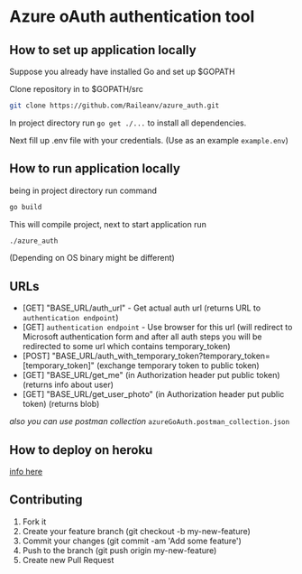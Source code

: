 # Azure oAuth authentication tool

## How to set up application locally

Suppose you already have installed Go and set up $GOPATH

Clone repository in to $GOPATH/src

```bash
git clone https://github.com/Raileanv/azure_auth.git
```

In project directory run `go get ./...`  to install all dependencies.

Next fill up .env file with your credentials. (Use as an example `example.env`)

## How to run application locally

being in project directory run command

```bash
go build
```

This will compile project,
next to start application run 

```bash
./azure_auth
```
(Depending on OS binary might be different)

## URLs

 - [GET] "BASE_URL/auth_url" - Get actual auth url (returns URL to `authentication endpoint`) 
 - [GET] `authentication endpoint` - Use browser for this url (will redirect to Microsoft authentication form
and after all auth steps you will be redirected to some url which contains temporary_token)
 - [POST] "BASE_URL/auth_with_temporary_token?temporary_token=[temporary_token]" (exchange temporary token to public token) 
 - [GET] "BASE_URL/get_me" (in Authorization header put public token) (returns info about user)
 - [GET] "BASE_URL/get_user_photo" (in Authorization header put public token) (returns blob)
 
_also you can use postman collection_ `azureGoAuth.postman_collection.json`

## How to deploy on heroku 

[info here](http://letmegooglethat.com/?q=how+to+deploy+to+heroku+golang)

## Contributing 

 1) Fork it
 2) Create your feature branch (git checkout -b my-new-feature)
 3) Commit your changes (git commit -am 'Add some feature')
 4) Push to the branch (git push origin my-new-feature)
 5) Create new Pull Request